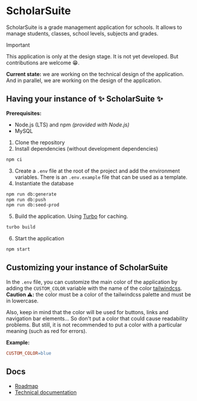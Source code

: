 # ScholarSuite

ScholarSuite is a grade management application for schools. It allows to manage students, classes, school levels, subjects and grades.

> [!IMPORTANT]
> This application is only at the design stage. It is not yet developed. But contributions are welcome 😁.
>
> **Current state:** we are working on the technical design of the application. And in parallel, we are working on the design of the application.

## Having your instance of ✨ ScholarSuite ✨

**Prerequisites:**

- Node.js (LTS) and npm *(provided with Node.js)*
- MySQL

1. Clone the repository
2. Install dependencies (without development dependencies)
```bash
npm ci
```
3. Create a `.env` file at the root of the project and add the environment variables. There is an `.env.example` file that can be used as a template.
4. Instantiate the database
```bash
npm run db:generate
npm run db:push
npm run db:seed-prod
```
5. Build the application. Using [Turbo](https://turbo.build) for caching.
```bash
turbo build
```
6. Start the application
```bash
npm start
```

## Customizing your instance of ScholarSuite

In the `.env` file, you can customize the main color of the application by adding the `CUSTOM_COLOR` variable with the name of the color [tailwindcss](https://tailwindcss.com/docs/customizing-colors#color-palette-reference). **Caution ⚠️:** the color must be a color of the tailwindcss palette and must be in lowercase.

Also, keep in mind that the color will be used for buttons, links and navigation bar elements... So don't put a color that could cause readability problems. But still, it is not recommended to put a color with a particular meaning (such as red for errors).

**Example:**
```makefile
CUSTOM_COLOR=blue
```

## Docs

- [Roadmap](./ROADMAP.md)
- [Technical documentation](./docs/Technical.md)
